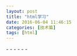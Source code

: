 ```yaml
---
layout: post
title: "html学习"
date: 2016-06-04 11:46:15
categories: [技术篇]
tags: [html]
---
```



\- - - - - -
